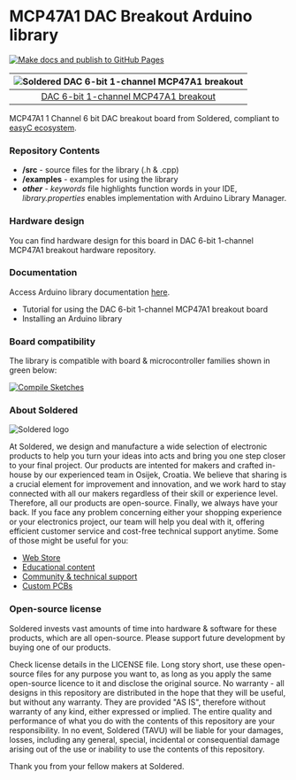 # MCP47A1 DAC Breakout Arduino library

[![Make docs and publish to GitHub Pages](https://github.com/e-radionicacom/Soldered-DAC-Breakout_MCP47A1-Arduino-Library/actions/workflows/make_docs.yml/badge.svg?branch=dev)](https://github.com/e-radionicacom/Soldered-DAC-Breakout_MCP47A1-Arduino-Library/actions/workflows/make_docs.yml)

| ![Soldered DAC 6-bit 1-channel MCP47A1 breakout](https://upload.wikimedia.org/wikipedia/commons/8/8f/Example_image.svg) |
| :---------------------------------------------------------------------------------------------: |
| [DAC 6-bit 1-channel MCP47A1 breakout](https://www.solde.red/333052)                                                            |

MCP47A1 1 Channel 6 bit DAC breakout board from Soldered, compliant to [easyC ecosystem](https://www.soldered.com/easyC). 

### Repository Contents
- **/src** - source files for the library (.h & .cpp)
- **/examples** - examples for using the library
- ***other*** - *keywords* file highlights function words in your IDE, *library.properties* enables implementation with Arduino Library Manager.

### Hardware design
You can find hardware design for this board in DAC 6-bit 1-channel MCP47A1 breakout hardware repository.

### Documentation

Access Arduino library documentation [here](https://e-radionicacom.github.io/Soldered-DAC-Breakout_MCP47A1-Arduino-Library/).

- Tutorial for using the DAC 6-bit 1-channel MCP47A1 breakout board
- Installing an Arduino library

### Board compatibility

The library is compatible with board & microcontroller families shown in green below: 

[![Compile Sketches](http://github-actions.40ants.com/e-radionicacom/Soldered-DAC-Breakout_MCP47A1-Arduino-Library/matrix.svg?branch=dev&only=Compile%20Sketches)](https://github.com/e-radionicacom/Soldered-DAC-Breakout_MCP47A1-Arduino-Library/actions/workflows/compile_test.yml)

### About Soldered
![Soldered logo](https://raw.githubusercontent.com/e-radionicacom/Soldered-DAC-Breakout_MCP47A1-Arduino-Library/dev/extras/Logo%20horizontal-2.svg)

At Soldered, we design and manufacture a wide selection of electronic products to help you turn your ideas into acts and bring you one step closer to your final project. Our products are intented for makers and crafted in-house by our experienced team in Osijek, Croatia. We believe that sharing is a crucial element for improvement and innovation, and we work hard to stay connected with all our makers regardless of their skill or experience level. Therefore, all our products are open-source. Finally, we always have your back. If you face any problem concerning either your shopping experience or your electronics project, our team will help you deal with it, offering efficient customer service and cost-free technical support anytime. Some of those might be useful for you:

- [Web Store](https://www.soldered.com)
- [Educational content](https://learn.soldered.com)
- [Community & technical support](https://community.soldered.com)
- [Custom PCBs](https://pcb.soldered.com)

### Open-source license
Soldered invests vast amounts of time into hardware & software for these products, which are all open-source. Please support future development by buying one of our products. 

Check license details in the LICENSE file. Long story short, use these open-source files for any purpose you want to, as long as you apply the same open-source licence to it and disclose the original source. No warranty - all designs in this repository are distributed in the hope that they will be useful, but without any warranty. They are provided "AS IS", therefore without warranty of any kind, either expressed or implied. The entire quality and performance of what you do with the contents of this repository are your responsibility. In no event, Soldered (TAVU) will be liable for your damages, losses, including any general, special, incidental or consequential damage arising out of the use or inability to use the contents of this repository. 

Thank you from your fellow makers at Soldered.

